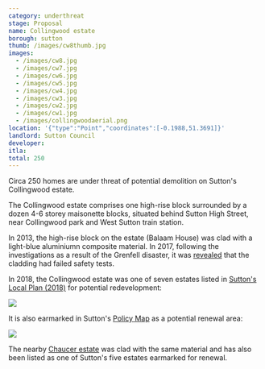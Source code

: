 ```yaml
---
category: underthreat
stage: Proposal
name: Collingwood estate
borough: sutton
thumb: /images/cw8thumb.jpg
images:
  - /images/cw8.jpg
  - /images/cw7.jpg
  - /images/cw6.jpg
  - /images/cw5.jpg
  - /images/cw4.jpg
  - /images/cw3.jpg
  - /images/cw2.jpg
  - /images/cw1.jpg
  - /images/collingwoodaerial.png
location: '{"type":"Point","coordinates":[-0.1988,51.3691]}'
landlord: Sutton Council
developer:
itla:
total: 250
---
```

Circa 250 homes are under threat of potential demolition on Sutton's Collingwood estate.

The Collingwood estate comprises one high-rise block surrounded by a dozen 4-6 storey maisonette blocks, situated behind Sutton High Street, near Collingwood park and West Sutton train station. 

In 2013, the high-rise block on the estate (Balaam House) was clad with a light-blue aluminiumn composite material. In 2017, following the investigations as a result of the Grenfell disaster, it was [revealed](https://www.yourlocalguardian.co.uk/news/15372936.we-feel-so-unsafe-sutton-tower-block-residents-at-balaam-house-say-they-are-living-in-fear-after-grenfell-to/) that the cladding had failed safety tests.

In 2018, the Collingwood estate was one of seven estates listed in [Sutton's Local Plan (2018)](https://drive.google.com/file/d/1MdX6GlaHDoBdG6CTsvjFaIuPtIa9id5O/view) for potential redevelopment:

<img src="/images/suttonplan.png" class="img-fluid rounded img-thumbnail">

It is also earmarked in Sutton's [Policy Map](http://sutton.addresscafe.com/app/exploreit/) as a potential renewal area:

<img src="/images/suttonpolicymap.png" class="img-fluid rounded img-thumbnail">

The nearby [Chaucer estate](/estates/sutton/chaucerestate/) was clad with the same material and has also been listed as one of Sutton's five estates earmarked for renewal.

